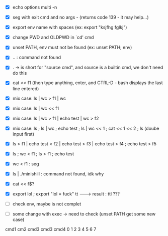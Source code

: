 - [x] echo options multi -n
- [x] seg with exit cmd and no args - (returns code 139 - it may help...)
- [x] export env name with spaces (ex: export "ksjfhg  fglkj")
- [x] change PWD and OLDPWD in `cd' cmd
- [x] unset PATH, env must not be found (ex: unset PATH; env)
- [x] .. : command not found
- [x] . -> is short for "source cmd", and source is a builtin cmd, we don't need do this
- [x] cat << f1 (then type anything, enter, and CTRL-D - bash displays the last line entered)
- [x] mix case: ls | wc > f1 | wc
- [x] mix case: ls | wc << f1
- [x] mix case: ls | wc > f1 | echo test | wc > f2
- [x] mix case: ls ; ls | wc ; echo test ; ls | wc << 1 ; cat << 1 << 2 ; ls (doube input first)
- [x] ls > f1 | echo test < f2 | echo test > f3 | echo test > f4 ; echo test > f5
- [x] ls ; wc < f1 ; ls > f1 ; echo test
- [x] wc < f1 : seg
- [x] ls | ./minishill : command not found, idk why
- [x] cat << f$?
- [x] export lol ; export "lol = fuck" tt ---> result : ttl ???
- [ ] check env, maybe is not complet
- [ ] some change with exec -> need to check (unset PATH get some new case)


cmd1    cm2    cmd3   cmd3  cmd4
     0 1    2 3    4 5    6 7 